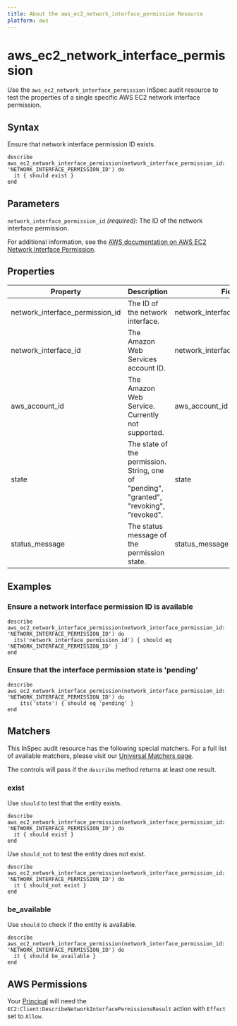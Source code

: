 ```yaml
---
title: About the aws_ec2_network_interface_permission Resource
platform: aws
---
```


# aws_ec2_network_interface_permission

Use the `aws_ec2_network_interface_permission` InSpec audit resource to test the properties of a single specific AWS EC2 network interface permission.

## Syntax

Ensure that network interface permission ID exists.

    describe aws_ec2_network_interface_permission(network_interface_permission_id: 'NETWORK_INTERFACE_PERMISSION_ID') do
      it { should exist }
    end

## Parameters

`network_interface_permission_id` _(required)_: The ID of the network interface permission.

For additional information, see the [AWS documentation on AWS EC2 Network Interface Permission](https://docs.aws.amazon.com/AWSCloudFormation/latest/UserGuide/aws-resource-ec2-networkinterfacepermission.html).

## Properties

| Property | Description | Field |
| --- | --- | --- |
| network_interface_permission_id | The ID of the network interface. | network_interface_permission_id |
| network_interface_id |  The Amazon Web Services account ID. | network_interface_id |
| aws_account_id |The Amazon Web Service. Currently not supported. | aws_account_id|
| state |The state of the permission.  String, one of "pending", "granted", "revoking", "revoked". | state |
| status_message | The status message of the permission state. | status_message |

## Examples

### Ensure a network interface permission ID is available

    describe aws_ec2_network_interface_permission(network_interface_permission_id: 'NETWORK_INTERFACE_PERMISSION_ID') do
      its('network_interface_permission_id') { should eq 'NETWORK_INTERFACE_PERMISSION_ID' }
    end

### Ensure that the interface permission state is 'pending'

    describe aws_ec2_network_interface_permission(network_interface_permission_id: 'NETWORK_INTERFACE_PERMISSION_ID') do
        its('state') { should eq 'pending' }
    end

## Matchers

This InSpec audit resource has the following special matchers. For a full list of available matchers, please visit our [Universal Matchers page](https://www.inspec.io/docs/reference/matchers/).

The controls will pass if the `describe` method returns at least one result.

### exist

Use `should` to test that the entity exists.

    describe aws_ec2_network_interface_permission(network_interface_permission_id: 'NETWORK_INTERFACE_PERMISSION_ID') do
      it { should exist }
    end

Use `should_not` to test the entity does not exist.

    describe aws_ec2_network_interface_permission(network_interface_permission_id: 'NETWORK_INTERFACE_PERMISSION_ID') do
      it { should_not exist }
    end

### be_available

Use `should` to check if the entity is available.

    describe aws_ec2_network_interface_permission(network_interface_permission_id: 'NETWORK_INTERFACE_PERMISSION_ID') do
      it { should be_available }
    end

## AWS Permissions

Your [Principal](https://docs.aws.amazon.com/IAM/latest/UserGuide/intro-structure.html#intro-structure-principal) will need the `EC2:Client:DescribeNetworkInterfacePermissionsResult` action with `Effect` set to `Allow`.
